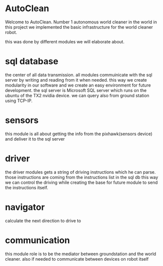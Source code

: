 # AutoClean

Welcome to AutoClean. Number 1 autonomous world cleaner in the world
in this project we implemented the basic infrastructure for the world cleaner robot. 

this was done by different modules we will elaborate about.


# sql database
the center of all data transmission. all modules commuinicate with the sql server by writing and reading from it when needed.
this way we create modularity in our software and we create an easy environment for future development.
the sql server is Microsoft SQL server which runs on the ubuntu of the TX2 nvidia device. we can query also from ground station using TCP-IP.
# sensors
this module is all about getting the info from the pixhawk(sensors device) and deliver it to the sql server
# driver
the driver modules gets a string of driving instructions which he can parse. those instructions are coming from the instructions list in the sql db
this way we can control the driving while creating the base for future module to send the instructions itself.
# navigator
calculate the next direction to drive to
# communication
this module role is to be the mediator between groundstation and the world cleaner. also if needed to communicate between devices on robot itself


